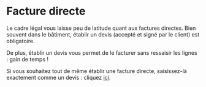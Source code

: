 # Facture directe

Le cadre légal vous laisse peu de latitude quant aux factures directes. Bien souvent dans le bâtiment, établir un devis (accepté et signé par le client) est obligatoire.

De plus, établir un devis vous permet de le facturer sans ressaisir les lignes : gain de temps !

Si vous souhaitez tout de même établir une facture directe, saisissez-là exactement comme un devis : cliquez [ici](../les-devis/saisir-un-devis/nouveau-devis/).

